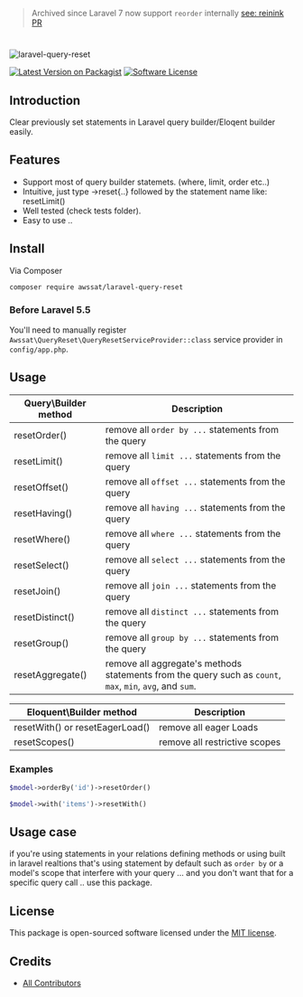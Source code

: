 > Archived since Laravel 7 now support `reorder` internally [see: reinink PR](https://github.com/laravel/framework/pull/32186)




#
#
#

![laravel-query-reset](https://i.imgur.com/iqraynn.jpg)



[![Latest Version on Packagist][ico-version]][link-packagist]
[![Software License][ico-license]](LICENSE.md)


## Introduction
Clear previously set statements in Laravel query builder/Eloqent builder easily.


## Features
- Support most of query builder statemets. (where, limit, order etc..)
- Intuitive, just type ->reset{..} followed by the statement name like: resetLimit()
- Well tested (check tests folder).
- Easy to use .. 


## Install

Via Composer
``` bash
composer require awssat/laravel-query-reset
```

### Before Laravel 5.5
You'll need to manually register `Awssat\QueryReset\QueryResetServiceProvider::class` service provider in `config/app.php`.

## Usage
| Query\Builder method | Description |
| --- | --- |
| resetOrder() | remove all `order by ...` statements from the query |
| resetLimit() | remove all `limit ...` statements from the query |
| resetOffset() | remove all `offset ...` statements from the query |
| resetHaving() | remove all `having ...` statements from the query |
| resetWhere() | remove all `where ...` statements from the query |
| resetSelect() | remove all `select ...` statements from the query |
| resetJoin() | remove all `join ...` statements from the query |
| resetDistinct() | remove all `distinct ...` statements from the query |
| resetGroup() | remove all `group by ...` statements from the query |
| resetAggregate() | remove all aggregate's methods statements from the query such as `count`, `max`, `min`, `avg`, and `sum`. |

| Eloquent\Builder method | Description |
| --- | --- |
| resetWith() or resetEagerLoad() | remove all eager Loads  |
| resetScopes() | remove all restrictive scopes  |


### Examples
```php
$model->orderBy('id')->resetOrder()
```

```php
$model->with('items')->resetWith()
```

## Usage case
if you're using statements in your relations defining methods or using built in laravel realtions that's using statement by default such as `order by` or a model's scope that interfere with your query ... and you don't want that for a specific query call .. use this package.



## License

This package is open-sourced software licensed under the [MIT license](http://opensource.org/licenses/MIT).

## Credits
- [All Contributors][link-contributors]


[ico-version]: https://img.shields.io/packagist/v/awssat/laravel-query-reset.svg?style=flat-square
[ico-license]: https://img.shields.io/badge/license-MIT-brightgreen.svg?style=flat-square
[link-packagist]: https://packagist.org/packages/awssat/laravel-query-reset
[link-contributors]: ../../contributors

